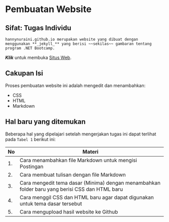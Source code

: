 # Pembuatan Website
## Sifat: Tugas Individu
```
hannynuraini.github.io merupakan website yang dibuat dengan menggunakan **_jekyll_** yang berisi ~~sekilas~~ gambaran tentang program .NET Bootcamp.
```
***Klik*** untuk membuka [Situs Web](https://hannynuraini.github.io).

## Cakupan Isi
Proses pembuatan website ini adalah mengedit dan menambahkan:
* CSS
* HTML
* Markdown

## Hal baru yang ditemukan
Beberapa hal yang dipelajari setelah mengerjakan tugas ini dapat terlihat pada `Tabel 1` berikut ini:

|No|Materi|
|---|---|
|1.|Cara menambahkan file Markdown untuk mengisi Postingan|
|2.|Cara membuat tulisan dengan file Markdown|
|3.|Cara mengedit tema dasar (Minima) dengan menambahkan folder baru yang berisi CSS dan HTML baru|
|4.|Cara menggil CSS dan HTML baru agar dapat digunakan untuk tema dasar tersebut|
|5.|Cara mengupload hasil website ke Github|
